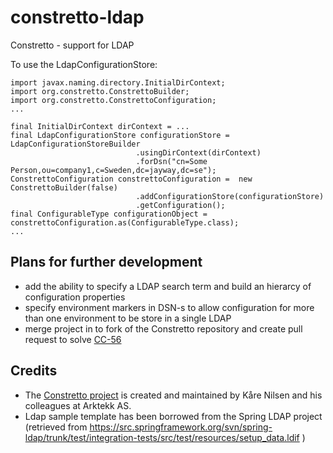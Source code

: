 constretto-ldap
===============

Constretto - support for LDAP

To use the LdapConfigurationStore:

    import javax.naming.directory.InitialDirContext;
    import org.constretto.ConstrettoBuilder;
    import org.constretto.ConstrettoConfiguration;
    ...
    
    final InitialDirContext dirContext = ...
    final LdapConfigurationStore configurationStore = LdapConfigurationStoreBuilder
								.usingDirContext(dirContext)
								.forDsn("cn=Some Person,ou=company1,c=Sweden,dc=jayway,dc=se");
    ConstrettoConfiguration constrettoConfiguration =  new ConstrettoBuilder(false)
								.addConfigurationStore(configurationStore)
								.getConfiguration();
    final ConfigurableType configurationObject = constrettoConfiguration.as(ConfigurableType.class);
    ...

Plans for further development
-----------------------------
* add the ability to specify a LDAP search term and build an hierarcy of configuration properties 
* specify environment markers in DSN-s to allow configuration for more than one environment to be store in a single LDAP
* merge project in to fork of the Constretto repository and create pull request to solve [CC-56](https://constretto.jira.com/browse/CC-56)

Credits
-------------
* The [Constretto project](http://constretto.org/) is created and maintained by Kåre Nilsen and his colleagues at Arktekk AS. 
* Ldap sample template has been borrowed from the Spring LDAP project (retrieved from https://src.springframework.org/svn/spring-ldap/trunk/test/integration-tests/src/test/resources/setup_data.ldif )



